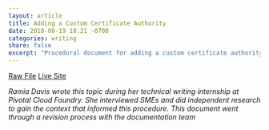 ```yaml
---
layout: article
title: Adding a Custom Certificate Authority 
date: 2018-08-19 18:21 -0700
categories: writing
share: false
excerpt: "Procedural document for adding a custom certificate authority to a PCF deployment"
---
```

<a href="/downloads/custom-ca-cert.html.md.erb" class="btn" download="Adding a Custom Certificate Authority">Raw File</a> <a href="https://docs.pivotal.io/pivotalcf/2-2/security/pcf-infrastructure/custom-ca-cert.html" class="btn">Live Site</a>

_Ramia Davis wrote this topic during her technical writing internship at Pivotal Cloud Foundry. She interviewed SMEs and did independent research to gain the context that informed this procedure. This document went through a revision process with the documentation team_